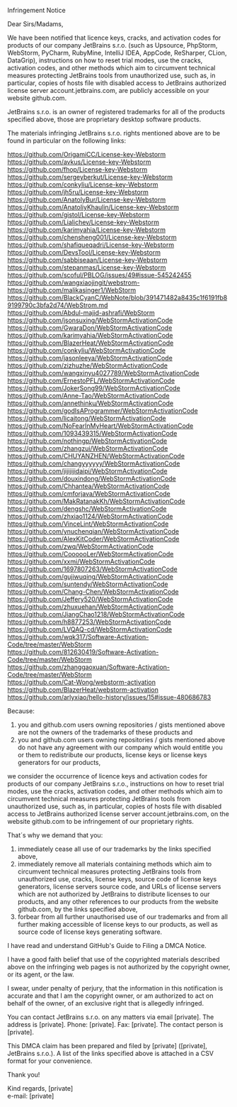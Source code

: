 Infringement Notice

Dear Sirs/Madams,

We have been notified that licence keys, cracks, and activation codes for products of our company
JetBrains
s.r.o. (such as Upsource, PhpStorm, WebStorm, PyCharm, RubyMine, IntelliJ IDEA, AppCode, ReSharper,
CLion,
DataGrip), instructions on how to reset trial modes, use the cracks, activation codes, and other
methods which aim to circumvent
technical measures protecting JetBrains tools from unauthorized use, such as, in particular, copies
of hosts file with disabled access to JetBrains authorized license server account.jetbrains.com, are
publicly accessible on your website github.com.

JetBrains s.r.o. is an owner of registered trademarks for all of the products specified above, those
are proprietary desktop software products.

The materials infringing JetBrains s.r.o. rights mentioned above are to be found in particular on
the following links:

https://github.com/OrigamiCC/License-key-Webstorm  
https://github.com/avkus/License-key-Webstorm  
https://github.com/fhop/License-key-Webstorm  
https://github.com/sergeyberkut/License-key-Webstorm  
https://github.com/conkyliu/License-key-Webstorm  
https://github.com/jh5ru/License-key-Webstorm  
https://github.com/AnatolyBur/License-key-Webstorm  
https://github.com/AnatoliyKhaulin/License-key-Webstorm  
https://github.com/gistol/License-key-Webstorm  
https://github.com/Lialichev/License-key-Webstorm  
https://github.com/karimyahia/License-key-Webstorm  
https://github.com/chensheng001/License-key-Webstorm  
https://github.com/shafiqueqadri/License-key-Webstorm  
https://github.com/DevsTool/License-key-Webstorm  
https://github.com/sabbiseaan/License-key-Webstorm  
https://github.com/stepanmas/License-key-Webstorm  
https://github.com/scoful/PBLOG/issues/49#issue-545242455  
https://github.com/wangxiaojingit/webstrom-  
https://github.com/malikasinger1/WebStorm  
https://github.com/BlackCyanC/WebNote/blob/391471482a8435c1f6191fb89199790c3bfa2d74/WebStrom.md  
https://github.com/Abdul-majid-ashrafi/WebStorm  
https://github.com/jsonsuxing/WebStormActivationCode  
https://github.com/GwaraDon/WebStormActivationCode  
https://github.com/karimyahia/WebStormActivationCode  
https://github.com/BlazerHeat/WebStormActivationCode  
https://github.com/conkyliu/WebStormActivationCode  
https://github.com/jasonleeya/WebStormActivationCode  
https://github.com/zizhuzhe/WebStormActivationCode  
https://github.com/wangxinyu4027789/WebStormActivationCode  
https://github.com/ErnestoPFL/WebStormActivationCode  
https://github.com/JokerSong99/WebStormActivationCode  
https://github.com/Anne-Tao/WebStormActivationCode  
https://github.com/annethinku/WebStormActivationCode  
https://github.com/godIsAProgrammer/WebStormActivationCode  
https://github.com/licaitong/WebStormActivationCode  
https://github.com/NoFearInMyHeart/WebStormActivationCode  
https://github.com/1093439315/WebStormActivationCode  
https://github.com/nothingp/WebStormActivationCode  
https://github.com/zhangzui/WebStormActivationCode  
https://github.com/CHUYANZHEN/WebStormActivationCode  
https://github.com/changyyyyyy/WebStormActivationCode  
https://github.com/jijijijidaipi/WebStormActivationCode  
https://github.com/douxindong/WebStormActivationCode  
https://github.com/Chhantea/WebStormActivationCode  
https://github.com/cmforjava/WebStormActivationCode  
https://github.com/MakRatanakKh/WebStormActivationCode  
https://github.com/dengshc/WebStormActivationCode  
https://github.com/zhxiao1124/WebStormActivationCode  
https://github.com/VinceLint/WebStormActivationCode  
https://github.com/ynuchenqian/WebStormActivationCode  
https://github.com/AlexKitCoder/WebStormActivationCode  
https://github.com/zwq/WebStormActivationCode  
https://github.com/CoooooLer/WebStormActivationCode  
https://github.com/xxmi/WebStormActivationCode  
https://github.com/1697807263/WebStormActivationCode  
https://github.com/gujiwuqing/WebStormActivationCode  
https://github.com/suntendy/WebStormActivationCode  
https://github.com/Chang-Chen/WebStormActivationCode  
https://github.com/Jeffery520/WebStormActivationCode  
https://github.com/zhuxuehan/WebStormActivationCode  
https://github.com/JiangChao1218/WebStormActivationCode  
https://github.com/h8877253/WebStormActivationCode  
https://github.com/LVQAQ-cd/WebStormActivationCode  
https://github.com/wqk317/Software-Activation-Code/tree/master/WebStorm  
https://github.com/812630419/Software-Activation-Code/tree/master/WebStorm  
https://github.com/zhanggaoxuan/Software-Activation-Code/tree/master/WebStorm  
https://github.com/Cat-Wong/webstorm-activation  
https://github.com/BlazerHeat/webstorm-activation  
https://github.com/arlyxiao/hello-history/issues/15#issue-480686783  

Because:
1) you and github.com users owning repositories / gists mentioned above are not the owners of the
trademarks of these products and
2) you and github.com users owning repositories / gists mentioned above do not have any agreement
with our company which would entitle you or them to redistribute our products, license keys or
license keys generators for our products,

we consider the occurrence of licence keys and activation codes for products of our company JetBrains
s.r.o., instructions on how to reset trial modes, use the cracks, activation codes, and other
methods which aim to circumvent
technical measures protecting JetBrains tools from unauthorized use, such as, in particular,
copies of hosts file with disabled access to JetBrains authorized license server
account.jetbrains.com, on the website github.com to be
infringement of our proprietary rights.

That´s why we demand that you:
1) immediately cease all use of our trademarks by the links specified above,
2) immediately remove all materials containing methods which aim to circumvent technical measures
protecting JetBrains tools from unauthorized use, cracks, license keys, source code of license keys
generators, license servers source code, and URLs of license servers which are not authorized by
JetBrains to distribute
licenses to our products, and any other references to our products from the website github.com, by
the links specified above,
3) forbear from all further unauthorised use of our trademarks and from all further making
accessible of license keys to our products, as well as source code of license keys generating software.

I have read and understand GitHub's Guide to Filing a DMCA Notice.

I have a good faith belief that use of the copyrighted materials described above on the infringing
web pages is not authorized by the copyright owner, or its agent, or the law.

I swear, under penalty of perjury, that the information in this notification is accurate and that I
am the copyright owner, or am authorized to act on behalf of the owner, of an exclusive right that
is allegedly infringed.

You can contact JetBrains s.r.o. on any matters via email [private]. The address is [private]. Phone: [private]. Fax: [private]. The contact person is [private].

This DMCA claim has been prepared and filed by [private]
([private], JetBrains s.r.o.).
A list of the links specified above is attached in a CSV format for your convenience.

Thank you!

Kind regards,
[private]  
e-mail: [private]  

